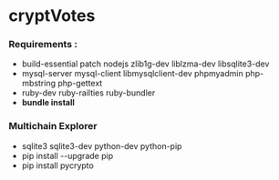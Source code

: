 # cryptVotes

### **Requirements** :
* build-essential patch nodejs zlib1g-dev liblzma-dev libsqlite3-dev
* mysql-server mysql-client libmysqlclient-dev phpmyadmin php-mbstring php-gettext
* ruby-dev ruby-railties ruby-bundler
* **bundle install**

### **Multichain Explorer**
* sqlite3 sqlite3-dev python-dev python-pip
* pip install --upgrade pip
* pip install pycrypto
